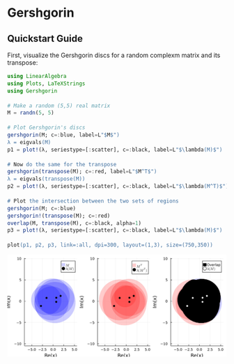# Gershgorin

## Quickstart Guide

First, visualize the Gershgorin discs for a random complexm matrix and its transpose:

```Julia
using LinearAlgebra
using Plots, LaTeXStrings
using Gershgorin

# Make a random (5,5) real matrix
M = randn(5, 5)

# Plot Gershgorin's discs
gershgorin(M; c=:blue, label=L"$M$")
λ = eigvals(M)
p1 = plot!(λ, seriestype=[:scatter], c=:black, label=L"$\lambda(M)$")

# Now do the same for the transpose
gershgorin(transpose(M); c=:red, label=L"$M^T$")
λ = eigvals(transpose(M))
p2 = plot!(λ, seriestype=[:scatter], c=:black, label=L"$\lambda(M^T)$")

# Plot the intersection between the two sets of regions
gershgorin(M; c=:blue)
gershgorin!(transpose(M); c=:red)
overlap(M, transpose(M), c=:black, alpha=1)
p3 = plot!(λ, seriestype=[:scatter], c=:black, label=L"$\lambda(M)$")

plot(p1, p2, p3, link=:all, dpi=300, layout=(1,3), size=(750,350))
```

![`gershgorin(M)`](notebooks/demo.png "Gershgorin's discs for M and its transpose")
